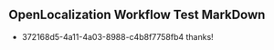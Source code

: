 ## OpenLocalization Workflow Test MarkDown
* 372168d5-4a11-4a03-8988-c4b8f7758fb4 thanks!

<!--HONumber=Sep16_HO2-->


